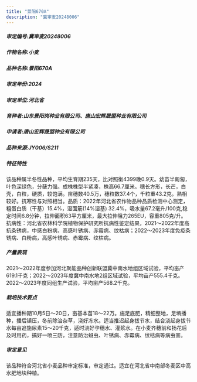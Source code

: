 ```yaml
---
title: "景阳670A"
description: "冀审麦20248006"
---
```

##### 审定编号:冀审麦20248006

##### 作物名称:小麦

##### 品种名称:景阳670A

##### 审定年份:2024

##### 审定单位:河北省

##### 育种者:山东景阳岗种业有限公司、唐山宏辉晟盟种业有限公司

##### 申请者:唐山宏辉晟盟种业有限公司

##### 品种来源:JY006/S211

##### 特征特性
该品种属半冬性品种，平均生育期235天，比对照衡4399晚0.9天。幼苗半匍匐，叶色深绿色，分蘖力强。成株株型半紧凑，株高66.7厘米。穗长方形，长芒，白壳，白粒，硬质，较饱满。亩穗数40.5万，穗粒数37.4个，千粒重43.2克。熟相较好。抗寒性与对照相当。品质：2022年河北省农作物品种品质检测中心测定，粗蛋白质（干基）15.4%，湿面筋(14%湿基) 32.4%，吸水量67.2毫升/100克,稳定时间6.8分钟，拉伸面积63平方厘米，最大拉伸阻力265EU，容重805克/升。抗病性：河北省农林科学院植物保护研究所抗病性鉴定结果，2021～2022年度高抗条锈病，中感白粉病，高感叶锈病、赤霉病、纹枯病；2022～2023年度免疫条锈病、白粉病，高感叶锈病、赤霉病、纹枯病。

##### 产量表现
2021～2022年度参加河北聚能品种创新联盟冀中南水地组区域试验，平均亩产619.1千克；2022～2023年度冀中南水地2组区域试验，平均亩产555.4千克。2022～2023年度同组生产试验，平均亩产568.2千克。

##### 栽培技术要点
适宜播种期10月5日～20日，亩基本苗18～22万。施足底肥，精细整地，足墒播种，播后镇压，冬前除治杂草，浇好冻水。适当推迟起身拔节水，结合浇起身拔节水每亩追施尿素15～20千克，适时浇好孕穗水、灌浆水。在小麦齐穗前和扬花后及时用药，搞好一喷三防，注意防治蚜虫、叶锈病、赤霉病、纹枯病等病虫害。

##### 审定意见
该品种符合河北省小麦品种审定标准，审定通过。适宜在河北省中南部冬麦区中高水肥地块种植。
